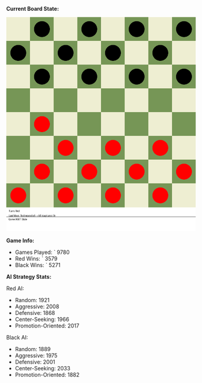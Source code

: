 
**Current Board State:**  
<!-- START_GIF -->
![Checkers Game](./checkers_game.gif)
<!-- END_GIF -->

**Game Info:**  
- Games Played: `<!-- GAMES_PLAYED --> 9780
- Red Wins: `<!-- RED_WINS --> 3579
- Black Wins: `<!-- BLACK_WINS --> 5271

<!-- AI_STATS -->
**AI Strategy Stats:**

Red AI:
- Random: 1921
- Aggressive: 2008
- Defensive: 1868
- Center-Seeking: 1966
- Promotion-Oriented: 2017

Black AI:
- Random: 1889
- Aggressive: 1975
- Defensive: 2001
- Center-Seeking: 2033
- Promotion-Oriented: 1882
